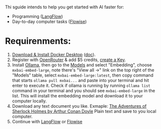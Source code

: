 Thi sguide intends to help you get started with AI faster for:
- Programming ([LangFlow](langflow/README.md))
- Day-to-day computer tasks ([Flowise](flowise-app/README.md))

# Requirenments:
1. [Download & Install Docker Desktop](https://www.docker.com/products/docker-desktop/) ([doc](https://docs.docker.com/get-started/get-docker/)).
2. Register with [OpenRouter](https://openrouter.ai/settings/credits) & add $5 credits, [create a Key](https://openrouter.ai/settings/keys).
3. Install [Ollama](https://ollama.com/download), then go to the [Models](https://ollama.com/search) and select "Embedding", choose `mxbai-embed-large`, note there's "View all →" link on the top right of the "Models" table, select `mxbai-embed-large:latest`, then copy command that starts `ollama pull mxbai...` and paste into your terminal and hit enter to execute it. Check if ollama is running by running `ollama list` command in your terminal and you should see `mxbai-embed-large` in the list. This will install the embedding model and download it to your computer locally.
4. Download any text document you like. Exmaple: [The Adventures of Sherlock Holmes by Arthur Conan Doyle](https://www.gutenberg.org/ebooks/1661) Plain text and save to you local computer.
5. Continue with [LangFlow](langflow/README.md) or [Flowise](flowise-app/README.md)


